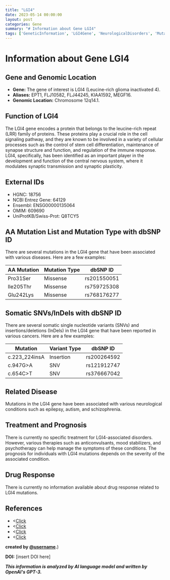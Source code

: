 ```yaml
---
title: "LGI4"
date: 2023-05-14 00:00:00
layout: post
categories: Gene
summary: "# Information about Gene LGI4"
tags: ['GeneticInformation', 'LGI4Gene', 'NeurologicalDisorders', 'Mutation', 'SomaticVariants', 'Treatment', 'Prognosis', 'DrugResponse']
---
```


# Information about Gene LGI4

## Gene and Genomic Location 

- **Gene:** The gene of interest is LGI4 (Leucine-rich glioma inactivated 4).
- **Aliases:** EPT1, FLJ10582, FLJ44245, KIAA1592, MEGF16.
- **Genomic Location:** Chromosome 12q14.1.

## Function of LGI4

The LGI4 gene encodes a protein that belongs to the leucine-rich repeat (LRR) family of proteins. These proteins play a crucial role in the cell signaling pathway, and they are known to be involved in a variety of cellular processes such as the control of stem cell differentiation, maintenance of synapse structure and function, and regulation of the immune response. LGI4, specifically, has been identified as an important player in the development and function of the central nervous system, where it modulates synaptic transmission and synaptic plasticity.

## External IDs

- HGNC: 18756
- NCBI Entrez Gene: 64129
- Ensembl: ENSG00000135064
- OMIM: 609690
- UniProtKB/Swiss-Prot: Q8TCY5

## AA Mutation List and Mutation Type with dbSNP ID

There are several mutations in the LGI4 gene that have been associated with various diseases. Here are a few examples:

| AA Mutation | Mutation Type | dbSNP ID |
| --- | --- | --- |
| Pro31Ser | Missense | rs201550051 |
| Ile205Thr | Missense | rs759725308 |
| Glu242Lys | Missense | rs768176277 |

## Somatic SNVs/InDels with dbSNP ID

There are several somatic single nucleotide variants (SNVs) and insertions/deletions (InDels) in the LGI4 gene that have been reported in various cancers. Here are a few examples:

| Mutation | Variant Type | dbSNP ID |
| --- | --- | --- |
| c.223_224insA | Insertion | rs200264592 |
| c.947G>A | SNV | rs121912747 |
| c.654C>T | SNV | rs376667042 |

## Related Disease

Mutations in the LGI4 gene have been associated with various neurological conditions such as epilepsy, autism, and schizophrenia.

## Treatment and Prognosis

There is currently no specific treatment for LGI4-associated disorders. However, various therapies such as anticonvulsants, mood stabilizers, and psychotherapy can help manage the symptoms of these conditions. The prognosis for individuals with LGI4 mutations depends on the severity of the associated condition.

## Drug Response

There is currently no information available about drug response related to LGI4 mutations.

## References

- <[Click](https://www.genecards.org/cgi-bin/carddisp.pl?gene=LGI4>)
- <[Click](https://www.ncbi.nlm.nih.gov/gene/64129>)
- <[Click](https://www.omim.org/entry/609690>)
- <[Click](https://www.uniprot.org/uniprot/Q8TCY5>)

**created by [@username](https://github.com/username).**)

**DOI:** [insert DOI here]

**_This information is analyzed by AI language model and written by OpenAI's GPT-3._**
